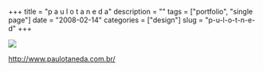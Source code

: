 +++
title = "p a u l o t a n e d a"
description = ""
tags = ["portfolio", "single page"]
date = "2008-02-14"
categories = ["design"]
slug = "p-u-l-o-t-n-e-d"
+++


 

  <div id="screens-thumbs" class="clearfix">
    <div class="txt-center" id="design-submission"><a href="http://www.paulotaneda.com.br/"><img id='bluga-thumbnail-952' class='bluga-thumbnail large' src='//media.konigi.com/bluga/
wt47f279e837688_0.jpg'/></a></div>  
  </div>   
<p><a href="http://www.paulotaneda.com.br/">http://www.paulotaneda.com.br/</a></p>




